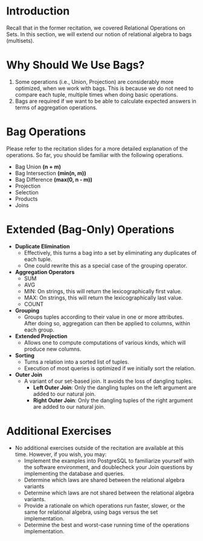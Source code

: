 # Introduction 
Recall that in the former recitation, we covered Relational Operations on Sets. In this section, we will extend our notion of relational algebra to bags (multisets).

# Why Should We Use Bags?
1. Some operations (i.e., Union, Projection) are considerably more optimized, when we work with bags. This is because we do not need to compare each tuple, multiple times when doing basic operations.
2. Bags are required if we want to be able to calculate expected answers in terms of aggregation operations.

# Bag Operations 
Please refer to the recitation slides for a more detailed explanation of the operations. 
So far, you should be familiar with the following operations.

* Bag Union **(n + m)**
* Bag Intersection **(min(n, m))**
* Bag Difference **(max(0, n - m))**
* Projection
* Selection
* Products
* Joins

# Extended (Bag-Only) Operations

* **Duplicate Elimination** 
  * Effectively, this turns a bag into a set by eliminating any duplicates of each tuple. 
  * One could rewrite this as a special case of the grouping operator. 
* **Aggregation Operators**
  * SUM 
  * AVG
  * MIN: On strings, this will return the lexicographically first value.
  * MAX: On strings, this will return the lexicographically last value.
  * COUNT
* **Grouping**
  * Groups tuples according to their value in one or more attributes. After doing so, aggregation can then be applied to columns, within each group.   
* **Extended Projection**
  * Allows one to compute computations of various kinds, which will produce new columns.    
* **Sorting**
  * Turns a relation into a sorted list of tuples.
  * Execution of most queries is optimized if we initially sort the relation.
* **Outer Join**
  * A variant of our set-based join. It avoids the loss of dangling tuples.
    * **Left Outer Join**: Only the dangling tuples on the left argument are added to our natural join.
    * **Right Outer Join**: Only the dangling tuples of the right argument are added to our natural join.

# Additional Exercises

- No additional exercises outside of the recitation are available at this time. However, if you wish, you may:
  - Implement the examples into PostgreSQL to familiarize yourself with the software environment, and doublecheck your Join questions by implementing the database and queries.
  - Determine which laws are shared between the relational algebra variants
  - Determine which laws are not shared between the relational algebra variants.
  - Provide a rationale on which operations run faster, slower, or the same for relational algebra, using bags versus the set implementation.
  - Determine the best and worst-case running time of the operations implementation.
